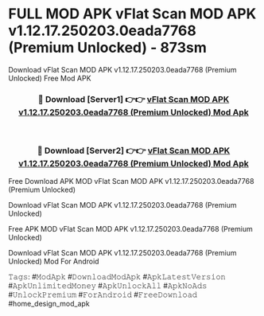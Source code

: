 # FULL MOD APK vFlat Scan MOD APK v1.12.17.250203.0eada7768 (Premium Unlocked) - 873sm
Download vFlat Scan MOD APK v1.12.17.250203.0eada7768 (Premium Unlocked) Free Mod APK

<div align="center">
<h3>🔴 Download [Server1] 👉👉 <a href="https://apk-comot.site?title=vFlat_Scan_MOD_APK_v1.12.17.250203.0eada7768_(Premium_Unlocked)">vFlat Scan MOD APK v1.12.17.250203.0eada7768 (Premium Unlocked) Mod Apk</a></h3><br>

<h3>🔴 Download [Server2] 👉👉 <a href="https://apk-comot.site?title=vFlat_Scan_MOD_APK_v1.12.17.250203.0eada7768_(Premium_Unlocked)">vFlat Scan MOD APK v1.12.17.250203.0eada7768 (Premium Unlocked) Mod Apk</a></h3>
</div>


Free Download APK MOD vFlat Scan MOD APK v1.12.17.250203.0eada7768 (Premium Unlocked)

Download vFlat Scan MOD APK v1.12.17.250203.0eada7768 (Premium Unlocked) 

Free APK MOD vFlat Scan MOD APK v1.12.17.250203.0eada7768 (Premium Unlocked) 

Download vFlat Scan MOD APK v1.12.17.250203.0eada7768 (Premium Unlocked) Mod For Android

𝚃𝚊𝚐𝚜: #𝙼𝚘𝚍𝙰𝚙𝚔 #𝙳𝚘𝚠𝚗𝚕𝚘𝚊𝚍𝙼𝚘𝚍𝙰𝚙𝚔 #𝙰𝚙𝚔𝙻𝚊𝚝𝚎𝚜𝚝𝚅𝚎𝚛𝚜𝚒𝚘𝚗 #𝙰𝚙𝚔𝚄𝚗𝚕𝚒𝚖𝚒𝚝𝚎𝚍𝙼𝚘𝚗𝚎𝚢 #𝙰𝚙𝚔𝚄𝚗𝚕𝚘𝚌𝚔𝙰𝚕𝚕 #𝙰𝚙𝚔𝙽𝚘𝙰𝚍𝚜 #𝚄𝚗𝚕𝚘𝚌𝚔𝙿𝚛𝚎𝚖𝚒𝚞𝚖 #𝙵𝚘𝚛𝙰𝚗𝚍𝚛𝚘𝚒𝚍 #𝙵𝚛𝚎𝚎𝙳𝚘𝚠𝚗𝚕𝚘𝚊𝚍 #home_design_mod_apk